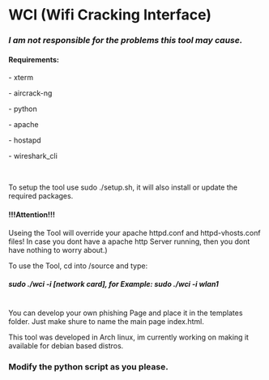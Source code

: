 <html>
<body>
  <h1>WCI (Wifi Cracking Interface)</h1> 

  <h3><b><i>I am not responsible for the problems this tool may cause.</i></b> </h3>
  <h4>Requirements:</h4>
  <p>- xterm</p>
  <p>- aircrack-ng</p>
  <p>- python</p>
  <p>- apache</p>
  <p>- hostapd</p>
  <p>- wireshark_cli</p>
  <br><p>To setup the tool use sudo ./setup.sh, it will also install or update the required packages.</p>
  
  <h4>!!!Attention!!!</h4> Useing the Tool will override your apache httpd.conf and httpd-vhosts.conf files! In case you dont have a apache http Server running, then   you dont have nothing to worry about.)
  

  


  To use the Tool, cd into /source and type: <br>

  <h5>sudo ./wci -i [network card], for Example: sudo ./wci -i wlan1</h5>

  <br>You can develop your own phishing Page and place it in the templates folder. Just make shure to name the main page index.html.

  This tool was developed in Arch linux, im currently working on making it available for debian based distros.
  <h3><b>Modify the python script as you please.</b></h3>

</body>

</html>
